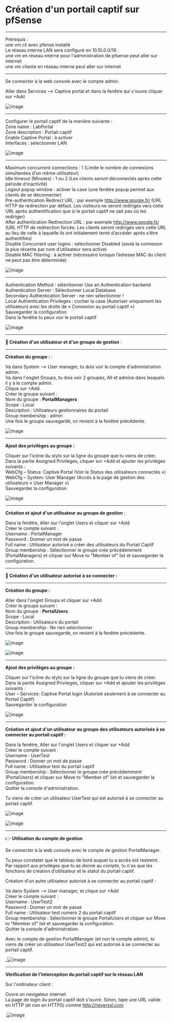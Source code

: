 # Création d'un portail captif sur pfSense   

____

Prérequis :  
une vm cli avec pfense installé   
Le réseau interne LAN sera configuré en 10.10.0.0/16 :   
une vm en réseau interne pour l'administration de pfsense peut aller sur internet    
une vm cliente en réseau interne peut aller sur internet  

---
Se connecter à la web console avec le compte admin.   

Aller dans Services --> Captive portal et dans la fenêtre qui s'ouvre cliquer sur +Add   

![image](https://github.com/techerbeatrice/portail_captif_pfSense/assets/138071140/5e18b411-36f1-410d-baea-08439a4edfec)

___

Configurer le portail captif de la manière suivante :  
Zone name : LabPortal  
Zone description : Portail captif  
Enable Captive Portal : à activer  
Interfaces : selectionner LAN  

![image](https://github.com/techerbeatrice/portail_captif_pfSense/assets/138071140/cb06a45b-dc85-4c33-9bb5-811c6a78af50)

___

Maximum concurrent connections : 1 (Limite le nombre de connexions simultanées d’un même utilisateur)  
Idle timeout (Minutes) : 1 ou 2 (Les clients seront déconnectés après cette période d’inactivité)  
Logout popup window : activer la case (une fenêtre popup permet aux clients de se déconnecter)  
Pre-authentication Redirect URL : par exemple http://www.google.fr/ (URL HTTP de redirection par défaut. Les visiteurs ne seront redirigés vers cette URL après authentification que si le portail captif ne sait pas où les rediriger)  
After authentication Redirection URL : par exemple http://www.google.fr/ (URL HTTP de redirection forcée. Les clients seront redirigés vers cette URL au lieu de celle à laquelle ils ont initialement tenté d’accéder après s’être authentifiés)  
Disable Concurrent user logins : selectionner Disabled (seule la connexion la plus récente par nom d’utilisateur sera active)  
Disable MAC filtering : à activer (nécessaire lorsque l’adresse MAC du client ne peut pas être déterminée)  

![image](https://github.com/techerbeatrice/portail_captif_pfSense/assets/138071140/532084ce-ecab-49bc-8cd6-4e1dca93288b)

___


Authentication Method : sélectionner Use an Authentication backend  
Authentication Server : Sélectionner Local Database  
Secondary Authentication Server : ne rien sélectionner !  
Local Authentication Privileges : cocher la case (Autoriser uniquement les utilisateurs avec les droits de « Connexion au portail captif »)  
Sauvegarder la configuration  
Dans la fenêtre tu peux voir le portail captif  

![image](https://github.com/techerbeatrice/portail_captif_pfSense/assets/138071140/d2dbc7c9-c22f-414f-be6d-fe002e76ceb0)

_____

**🔬 Création d'un utilisateur et d'un groupe de gestion** :
___

**Création du groupe :** :    

Va dans System --> User manager, tu dois voir le compte d'administration admin.   
Va dans l'onglet Groups, tu dois voir 2 groupes, All et admins dans lesquels il y a le compte admin.   
Clique sur +Add.  
Créer le groupe suivant :  
Nom du groupe : **PortalManagers**    
Scope : Local  
Description : Utilisateurs gestionnaires du portail  
Group membership : admin  
Une fois le groupe sauvegardé, on revient à la fenêtre précédente.  

![image](https://github.com/techerbeatrice/portail_captif_pfSense/assets/138071140/de3aa69d-9c66-4885-9116-756045d79bc6)

___

**Ajout des privilèges au groupe :**     

Cliquer sur l'icône du stylo sur la ligne du groupe que tu viens de créer.  
Dans la partie Assigned Privileges, cliquer sur +Add et ajouter les privilèges suivants :  
WebCfg – Status: Captive Portal (Voir le Status des utilisateurs connectés »)  
WebCfg – System: User Manager (Accès à la page de gestion des utilisateurs « User Manager »)  
Sauvegarder la configuration  

![image](https://github.com/techerbeatrice/portail_captif_pfSense/assets/138071140/4722650f-e537-46e5-93fc-af61c6ff2407)

____

**Création et ajout d'un utilisateur au groupe de gestion** :     

Dans la fenêtre, Aller sur l'onglet Users et cliquer sur +Add   
Créer le compte suivant :   
Username : PortalManager  
Password : Donner un mot de passe  
Full name : Utilisateur autorisé a créer des utilisateurs du Portail Captif  
Group membership : Sélectionner le groupe crée précédemment (PortalManagers) et cliquer sur Move to "Member of" list et sauvegarder la configuration.  

____

**🔬 Création d'un utilisateur autorisé à se connecter :**      

___

**Création du groupe :**  

Aller dans l'onglet Groups et cliquer sur +Add   
Créer le groupe suivant :  
Nom du groupe : **PortalUsers**      
Scope : Local  
Description : Utilisateurs du portail   
Group membership : Ne rien sélectionner   
Une fois le groupe sauvegardé, on revient à la fenêtre précédente.   

![image](https://github.com/techerbeatrice/portail_captif_pfSense/assets/138071140/e94df949-0889-4ac6-9e8d-cba762fb289c)

![image](https://github.com/techerbeatrice/portail_captif_pfSense/assets/138071140/9f8976d3-c3aa-48e4-8750-01f41daf5a0c)

____

**Ajout des privilèges au groupe :**  

Cliquer sur l'icône du stylo sur la ligne du groupe que tu viens de créer.  
Dans la partie Assigned Privileges, cliquer sur +Add et ajouter les privilèges suivants :   
User – Services: Captive Portal login (Autorisé seulement à se connecter au Portail Captif)   
Sauvegarder la configuration   

![image](https://github.com/techerbeatrice/portail_captif_pfSense/assets/138071140/1ead7667-8a61-402d-8593-e13142f12e1d)

____

**Création et ajout d'un utilisateur au groupe des utilisateurs autorisés à se connecter au portail captif :**    

Dans la fenêtre, Aller sur l'onglet Users et cliquer sur +Add   
Créer le compte suivant :  
Username : UserTest   
Password : Donner un mot de passe   
Full name : Utilisateur test du portail captif   
Group membership : Sélectionner le groupe crée précédemment (PortalUsers) et cliquer sur Move to "Member of" list et sauvegarder la configuration.   
Quitter la console d'administration.   

Tu viens de créer un utilisateur UserTest qui est autorisé à se connecter au portail captif.   

![image](https://github.com/techerbeatrice/portail_captif_pfSense/assets/138071140/1e2513a2-410f-44e6-9aa6-c37143c670ad)

![image](https://github.com/techerbeatrice/portail_captif_pfSense/assets/138071140/c5dd5212-cdc3-4c81-a0ca-e9997c4d7cca)

____

👉 **Utilisation du compte de gestion**  

Se connecter à la web console avec le compte de gestion PortalManager.  

Tu peux constater que le tableau de bord auquel tu a accès est restreint.  
Par rapport aux privilèges que tu as donné au compte, tu n'as que les fonctions de création d’utilisateur et le statut du portail captif.  

Création d'un autre utilisateur autorisé à se connecter au portail captif :  

Va dans System --> User manager, et clique sur +Add  
Créer le compte suivant :  
Username : UserTest2  
Password : Donner un mot de passe  
Full name : Utilisateur test numéro 2 du portail captif  
Group membership : Sélectionner le groupe PortalUsers et cliquer sur Move to "Member of" list et sauvegarder la configuration.  
Quitter la console d'administration.  

Avec le compte de gestion PortalManager (et non le compte admin), tu viens de créer un utilisateur UserTest2 qui est autorisé à se connecter au portail captif.   

_![image](https://github.com/techerbeatrice/portail_captif_pfSense/assets/138071140/0b7d5e4f-c37c-48a9-9a6a-4b09708a4d6c)

___

**Vérification de l'interception du portail captif sur le réseau LAN**  

Sur l'ordinateur client :  

Ouvre un navigateur internet  
La page de login du portail captif doit s'ouvrir. Sinon, tape une URL valide en HTTP (et non en HTTPS) comme http://neverssl.com   

.![image](https://github.com/techerbeatrice/portail_captif_pfSense/assets/138071140/ac83f777-aaef-4b3c-b453-631da92bbf75)

